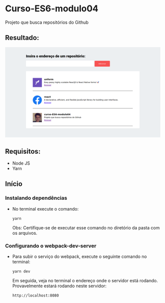
# Curso-ES6-modulo04
Projeto que busca repositórios do Github

## Resultado:

<p align="center">
  <img src="./.github/github-api-access.png"/>
</p>

## Requisitos:

<ul>
  <li>Node JS</li>
  <li>Yarn</li>
</ul>

## Início

### Instalando dependências
<ul>
  <li>No terminal execute o comando:
  
```
yarn
```
Obs: Certifique-se de executar esse comando no diretório da pasta com os arquivos.</li></ul>

### Configurando o webpack-dev-server

<ul>
  <li>Para subir o serviço do webpack, execute o seguinte comando no terminal:
  
```
yarn dev
```
  Em seguida, veja no terminal o endereço onde o servidor está rodando. Provavelmente estará rodando neste servidor: </li>
  
```
http://localhost:8080
```
</ul>




